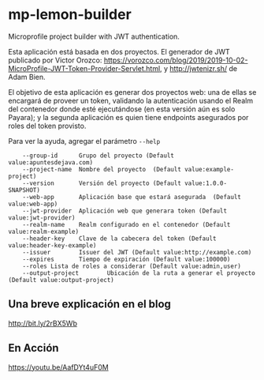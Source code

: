 # mp-lemon-builder
Microprofile project builder with JWT authentication.

Esta aplicación está basada en dos proyectos. El generador de JWT publicado por Victor Orozco: https://vorozco.com/blog/2019/2019-10-02-MicroProfile-JWT-Token-Provider-Servlet.html, y http://jwtenizr.sh/ de Adam Bien.

El objetivo de esta aplicación es generar dos proyectos web: una de ellas se encargará de proveer un token, validando la autenticación usando el Realm del contenedor donde esté ejecutándose (en esta versión aún es solo Payara); y la segunda aplicación es quien tiene endpoints asegurados por roles del token provisto.

Para ver la ayuda, agregar el parámetro `--help`

        --group-id      Grupo del proyecto (Default value:apuntesdejava.com)
        --project-name  Nombre del proyecto  (Default value:example-project)
        --version       Versión del proyecto (Default value:1.0.0-SNAPSHOT)
        --web-app       Aplicación base que estará asegurada  (Default value:web-app)
        --jwt-provider  Aplicación web que generara token (Default value:jwt-provider)
        --realm-name    Realm configurado en el contenedor (Default value:realm-example)
        --header-key    Clave de la cabecera del token (Default value:header-key-example)
        --issuer        Issuer del JWT (Default value:http://example.com)
        --expires       Tiempo de expiración (Default value:100000)
        --roles Lista de roles a considerar (Default value:admin,user)
        --output-project        Ubicación de la ruta a generar el proyecto (Default value:output-project)
        
## Una breve explicación en el blog
http://bit.ly/2rBX5Wb

## En Acción        
https://youtu.be/AafDYt4uF0M
